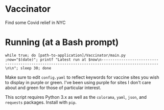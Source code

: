 # Vaccinator
Find some Covid relief in NYC

# Running (at a Bash prompt)
`while true; do [path-to-application]/Vaccinator/main.py ;now="$(date)"; printf "Latest run at $now\n------------------------------------------------------------------------------------------------\n\n"; sleep 30; done`

Make sure to edit `config.yaml` to reflect keywords for vaccine sites you wish to display in purple or green. I've been using purple for sites I don't care about and green for those of particular interest.

This script requires Python 3.x as well as the `colorama`, `yaml`, `json`, and `requests` packages. Install with `pip`.
